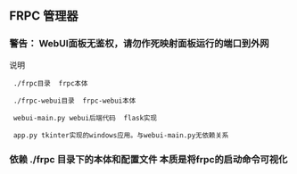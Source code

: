 ## FRPC 管理器

### 警告： WebUI面板无鉴权，请勿作死映射面板运行的端口到外网

说明
```
 ./frpc目录  frpc本体

 ./frpc-webui目录  frpc-webui本体

 webui-main.py webui后端代码  flask实现

 app.py tkinter实现的windows应用。与webui-main.py无依赖关系

```


### 依赖 ./frpc 目录下的本体和配置文件 本质是将frpc的启动命令可视化


